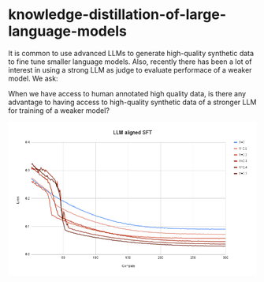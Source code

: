 # knowledge-distillation-of-large-language-models


It is common to use advanced LLMs to generate high-quality synthetic data to fine tune smaller language models. Also, recently there has been a lot of interest in using a strong LLM as judge to evaluate performace of a weaker model. We ask: 

When we have access to human annotated high quality data, is there any advantage to having access to  high-quality synthetic data of a stronger LLM for training of a weaker model?

<center>
<img alt="fig1" width="800px" src="LLM aligned SFT.png">
</center>
